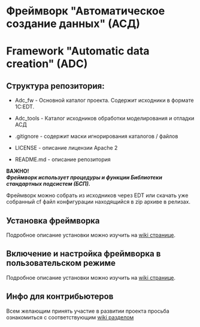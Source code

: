 # Фреймворк "Автоматическое создание данных" (АСД)
# Framework "Automatic data creation" (ADC)

## Структура репозитория:
* Adc_fw - Основной каталог проекта. Содержит исходники в формате 1C:EDT.
* Adc_tools - Каталог исходников обработки моделирования и отладки АСД

* .gitignore - содержит маски игнорирования каталогов / файлов
* LICENSE - описание лицензии Apache 2
* README.md - описание репозитория

**ВАЖНО!**  
***Фреймворк использует процедуры и функции Библиотеки стандартных подсистем (БСП).***

Фреймворк можно собрать из исходников через EDT или скачать уже собранный cf файл конфигурации находящийся в zip архиве в релизах.

## Установка фреймворка
Подробное описание установки можно изучить на [wiki странице](https://github.com/Cinimex-Informatica/1c-adc/wiki/1.-%D0%A3%D1%81%D1%82%D0%B0%D0%BD%D0%BE%D0%B2%D0%BA%D0%B0-%D1%84%D1%80%D0%B5%D0%B9%D0%BC%D0%B2%D0%BE%D1%80%D0%BA%D0%B0 "Установка фреймворка").

## Включение и настройка фреймворка в пользовательском режиме
Подробное описание установки можно изучить на [wiki странице](https://github.com/Cinimex-Informatica/1c-adc/wiki/2.-%D0%92%D0%BA%D0%BB%D1%8E%D1%87%D0%B5%D0%BD%D0%B8%D0%B5-%D0%B8-%D0%BD%D0%B0%D1%81%D1%82%D1%80%D0%BE%D0%B9%D0%BA%D0%B0-%D1%84%D1%80%D0%B5%D0%B9%D0%BC%D0%B2%D0%BE%D1%80%D0%BA%D0%B0-%D0%B2-%D0%BF%D0%BE%D0%BB%D1%8C%D0%B7%D0%BE%D0%B2%D0%B0%D1%82%D0%B5%D0%BB%D1%8C%D1%81%D0%BA%D0%BE%D0%BC-%D1%80%D0%B5%D0%B6%D0%B8%D0%BC%D0%B5 "Включение и настройка фреймворка в пользовательском режиме").

## Инфо для контрибьютеров
Всем желающим принять участие в развитии проекта просьба ознакомиться с соответствующим [wiki разделом](https://github.com/Cinimex-Informatica/1c-adc/wiki/3.-%D0%98%D0%BD%D1%84%D0%BE%D1%80%D0%BC%D0%B0%D1%86%D0%B8%D1%8F-%D0%B4%D0%BB%D1%8F-%D0%BA%D0%BE%D0%BD%D1%82%D1%80%D0%B8%D0%B1%D1%8C%D1%8E%D1%82%D0%B5%D1%80%D0%BE%D0%B2 "Информация для контрибьютеров") 


